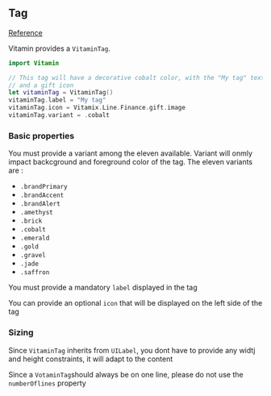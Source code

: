 ## Tag
[Reference](https://www.decathlon.design/726f8c765/p/129f57-tag/b/1008b6)

Vitamin provides a `VitaminTag`.

```swift
import Vitamin

// This tag will have a decorative cobalt color, with the "My tag" text
// and a gift icon
let vitaminTag = VitaminTag()
vitaminTag.label = "My tag"
vitaminTag.icon = Vitamix.Line.Finance.gift.image
vitaminTag.variant = .cobalt
```

### Basic properties

You must provide a variant among the eleven available. Variant will onmly impact backcground and foreground color of the tag.
The eleven variants are :
- `.brandPrimary`
- `.brandAccent`
- `.brandAlert`
- `.amethyst`
- `.brick`
- `.cobalt`
- `.emerald`
- `.gold`
- `.gravel`
- `.jade`
- `.saffron`

You must provide a mandatory `label` displayed in the tag

You can provide an optional `icon` that will be displayed on the left side of the tag


### Sizing

Since `VitaminTag` inherits from `UILabel`, you dont have to provide any widtj and height constraints, it will adapt to the content

Since a `VotaminTag`should always be on one line, please do not use the `numberOflines` property
